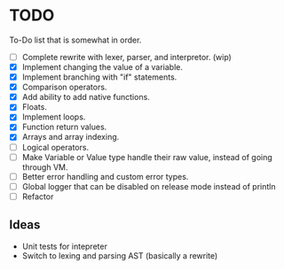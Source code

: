 # TODO

To-Do list that is somewhat in order.

- [ ] Complete rewrite with lexer, parser, and interpretor. (wip)
- [x] Implement changing the value of a variable.
- [x] Implement branching with "if" statements.
- [x] Comparison operators.
- [x] Add ability to add native functions.
- [x] Floats.
- [x] Implement loops.
- [x] Function return values.
- [x] Arrays and array indexing.
- [ ] Logical operators.
- [ ] Make Variable or Value type handle their raw value, instead of going through VM.
- [ ] Better error handling and custom error types.
- [ ] Global logger that can be disabled on release mode instead of println
- [ ] Refactor

## Ideas

- Unit tests for intepreter
- Switch to lexing and parsing AST (basically a rewrite)
